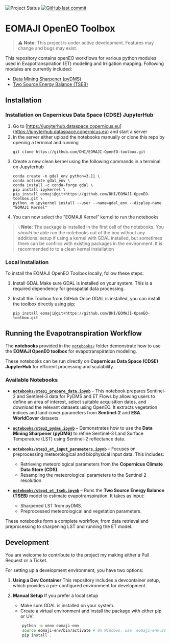 ![Project Status](https://img.shields.io/badge/Status-Development-yellow)
[![GitHub last commit](https://img.shields.io/github/last-commit/DHI/EOMAJI-OpenEO-toolbox)](#)

# EOMAJI OpenEO Toolbox
> ⚠️ **Note:** This project is under active development. Features may change and bugs may exist.

This repository contains openEO workflows for various python modules used in Evapotranspiration (ET) modeling and Irrigation mapping. 
Following modules are currently included:
* [Data Mining Sharpener (pyDMS)](https://github.com/radosuav/pyDMS)
* [Two Source Energy Balance (TSEB)](https://github.com/hectornieto/pyTSEB)


## Installation
### Installation on Copernicus Data Space (CDSE) JupyterHub
1. Go to [https://jupyterhub.dataspace.copernicus.eu](https://jupyterhub.dataspace.copernicus.eu) and start a server
2. In the server either upload the notebooks manually or clone this repo by opening a terminal and running
    ```
    git clone https://github.com/DHI/EOMAJI-OpenEO-toolbox.git
    ```
3. Create a new clean kernel using the following commands in a terminal on Jupyterhub
    ```
    conda create -n gdal_env python=3.11 \
    conda activate gdal_env \
    conda install -c conda-forge gdal \
    pip install ipykernel \
    pip install eomaji@git+https://github.com/DHI/EOMAJI-OpenEO-toolbox.git \
    python -m ipykernel install --user --name=gdal_env --display-name "EOMAJI Kernel" 
    ```
4. You can now select the "EOMAJI Kernel" kernel to run the notebooks

  >💡**Note**: The package is installed in the first cell of the notebooks. You *should* be able run the notebooks out of the box without any additional setup if using a kernel with GDAL installed, but sometimes there can be conflics with existing packages in the environment. It is recommended to to a clean kernel installation

### Local Installation
To install the EOMAJI OpenEO Toolbox locally, follow these steps:

1. Install GDAL
Make sure GDAL is installed on your system. This is a required dependency for geospatial data processing.

2. Install the Toolbox from GitHub
Once GDAL is installed, you can install the toolbox directly using pip:
    ```
    pip install eomaji@git+https://github.com/DHI/EOMAJI-OpenEO-toolbox.git
    ```

## Running the Evapotranspiration Workflow  
The **notebooks** provided in the [`notebooks/`](./notebooks) folder demonstrate how to use the **EOMAJI OpenEO toolbox** for evapotranspiration modeling.  

These notebooks can be run directly on **Copernicus Data Space (CDSE) JupyterHub** for efficient processing and scalability.  

### Available Notebooks  
- **[`notebooks/step1_prepare_data.ipynb`](./notebooks/step1_prepare_data.ipynb)** – This notebook prepares Sentinel-2 and Sentinel-3 data for PyDMS and ET Flows by allowing users to define an area of interest, select suitable acquisition dates, and download the relevant datasets using OpenEO. It extracts vegetation indices and land cover parameters from **Sentinel-2** and **ESA WorldCover** datasets. 

- **[`notebooks/step2_pydms.ipynb`](./notebooks/step2_pydms.ipynb)** – Demonstrates how to use the **Data Mining Sharpener (pyDMS)** to refine Sentinel-3 Land Surface Temperature (LST) using Sentinel-2 reflectance data.  

- **[`notebooks/step3_et_input_parameters.ipynb`](./notebooks/step3_et_input_parameters.ipynb)** – Focuses on preprocessing meteorological and biophysical input data. This includes:  
  - Retrieving meteorological parameters from the **Copernicus Climate Data Store (CDS)**.  
  - Resampling the meteorological parameters to the Sentinel 2 resolution

- **[`notebooks/step4_et_tseb.ipynb`](./notebooks/step4_et_tseb.ipynb)** – Runs the **Two Source Energy Balance (TSEB)** model to estimate evapotranspiration. It takes as input:  
  - Sharpened LST from pyDMS.  
  - Preprocessed meteorological and vegetation parameters.  

These notebooks form a complete workflow, from data retrieval and preprocessing to sharpening LST and running the ET model.

## Development
You are welcome to contribute to the project my making either a Pull Request or a Ticket.

For setting up a development environment, you have two options:
1. **Using a Dev Container**
    This repository includes a devcontainer setup, which provides a pre-configured environment for development.

2. **Manual Setup** If you prefer a local setup
    * Make sure GDAL is installed on your system.
    * Create a virtual environment and install the package with either pip or UV:
    ```sh
        python -m venv eomaji-env
        source eomaji-env/bin/activate # On Windows, use `eomaji-env\Scripts\activate`
        pip install .
    ```